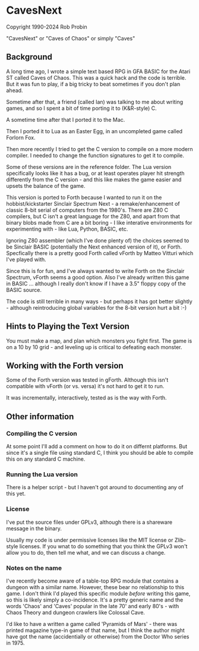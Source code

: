 # CavesNext

Copyright 1990-2024 Rob Probin

"CavesNext" or "Caves of Chaos" or simply "Caves"

## Background

A long time ago, I wrote a simple text based RPG in GFA BASIC for the Atari ST called Caves of Chaos. This was a quick hack and the code is terrible. But it was fun to play, if a big tricky to beat sometimes if you don't plan ahead. 

Sometime after that, a friend (called Ian) was talking to me about writing games, and so I spent a bit of time porting it to (K&R-style) C.

A sometime time after that I ported it to the Mac. 

Then I ported it to Lua as an Easter Egg, in an uncompleted game called Forlorn Fox.

Then more recently I tried to get the C version to compile on a more modern compiler. I needed to change the function signatures to get it to compile. 

Some of these versions are in the reference folder. The Lua version specifically looks like it has a bug, or at least operates player hit strength differently from the C version - and this like makes the game easier and upsets the balance of the game.

This version is ported to Forth because I wanted to run it on the hobbist/kickstarter Sinclair Spectrum Next - a remake/enhancement of classic 8-bit serial of computers from the 1980's. There are Z80 C compilers, but C isn't a great language for the Z80, and apart from that binary blobs made from C are a bit boring - I like interative environments for experimenting with - like Lua, Python, BASIC, etc.

Ignoring Z80 assembler (which I've done plenty of) the choices seemed to be Sinclair BASIC (potentially the Next enhanced version of it), or Forth. Specfically there is a pretty good Forth called vForth by Matteo Vitturi which I've played with. 

Since this is for fun, and I've always wanted to write Forth on the Sinclair Spectrum, vForth seems a good option. Also I've already written this game in BASIC ... although I really don't know if I have a 3.5" floppy copy of the BASIC source.

The code is still terrible in many ways - but perhaps it has got better slightly - although reintroducing global variables for the 8-bit version hurt a bit :-)


## Hints to Playing the Text Version

You must make a map, and plan which monsters you fight first. The game is on a 10 by 10 grid - and leveling up is critical to defeating each monster.

## Working with the Forth version

Some of the Forth version was tested in gForth. Although this isn't compatible with vForth (or vs. versa) it's not hard to get it to run.

It was incrementally, interactively, tested as is the way with Forth. 


## Other information

### Compiling the C version

At some point I'll add a comment on how to do it on differnt platforms. But since it's a single file using standard C, I think you should be able to compile this on any standard C machine.

### Running the Lua version

There is a helper script - but I haven't got around to documenting any of this yet.

### License

I've put the source files under GPLv3, although there is a shareware message in the binary. 

Usually my code is under permissive licenses like the MIT license or Zlib-style licenses. If you wnat to do something that you think the GPLv3 won't allow you to do, then tell me what, and we can discuss a change.

### Notes on the name

I've recently become aware of a table-top RPG module that contains a dungeon with a similar name. However, these bear no relationship to this game. I don't think I'd played this specific module *before* writing this game, so this is likely simply a co-incidence. It's a pretty generic name and the words 'Chaos' and 'Caves' popular in the late 70' and early 80's - with Chaos Theory and dungeon crawlers like Colossal Cave.

I'd like to have a written a game called 'Pyramids of Mars' - there was printed magazine type-in game of that name, but I think the author might have got the name (accidentially or otherwise) from the Doctor Who series in 1975.



